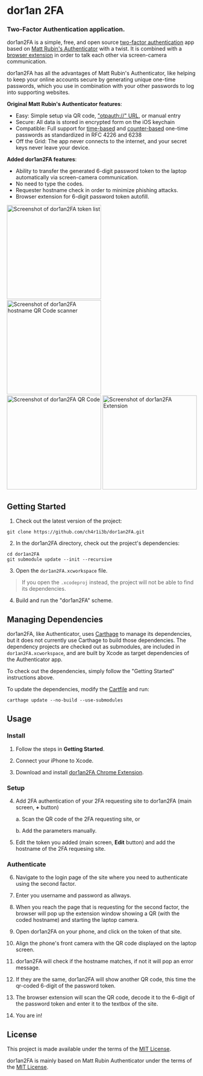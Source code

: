 # dor1an 2FA
### Two-Factor Authentication application.

dor1an2FA is a simple, free, and open source [two-factor authentication](https://en.wikipedia.org/wiki/Two-factor_authentication) app
based on [Matt Rubin's Authenticator](https://github.com/mattrubin/Authenticator) with a twist.
It is combined with a [browser extension](https://github.com/ch4r1i3b/dor1an2FA-chrome-extension) in order to talk each other via screen-camera communication.

dor1an2FA has all the advantages of Matt Rubin's Authenticator, like helping to keep your online accounts secure by generating unique one-time passwords, which you use in combination with your other passwords to log into supporting websites. 

**Original Matt Rubin's Authenticator features**:

- Easy: Simple setup via QR code, ["otpauth://" URL](https://code.google.com/p/google-authenticator/wiki/KeyUriFormat), or manual entry
- Secure: All data is stored in encrypted form on the iOS keychain
- Compatible: Full support for [time-based](https://tools.ietf.org/html/rfc6238) and [counter-based](https://tools.ietf.org/html/rfc4226) one-time passwords as standardized in RFC 4226 and 6238
- Off the Grid: The app never connects to the internet, and your secret keys never leave your device.



**Added dor1an2FA features**:
- Ability to transfer the generated 6-digit password token to the laptop automatically via screen-camera communication.
- No need to type the codes.
- Requester hostname check in order to minimize phishing attacks.
- Browser extension for 6-digit password token autofill.

<img src="fastlane/screenshots/en-US/dor1an2FA_list.png" width="250" alt="Screenshot of dor1an2FA token list" /> &nbsp;
<img src="fastlane/screenshots/en-US/dor1an2FA_front_camera.png" width="250" alt="Screenshot of dor1an2FA hostname QR Code scanner" /> &nbsp;
<img src="fastlane/screenshots/en-US/dor1an2FA_QR_code.png" width="250" alt="Screenshot of dor1an2FA QR Code" />
<img src="fastlane/screenshots/en-US/dor1an2FA_extension.png" width="250" alt="Screenshot of dor1an2FA Extension" />


## Getting Started

1. Check out the latest version of the project:
  ```
  git clone https://github.com/ch4r1i3b/dor1an2FA.git
  ```

2. In the dor1an2FA directory, check out the project's dependencies:
  ```
  cd dor1an2FA
  git submodule update --init --recursive
  ```

3. Open the `dor1an2FA.xcworkspace` file.
> If you open the `.xcodeproj` instead, the project will not be able to find its dependencies.

4. Build and run the "dor1an2FA" scheme.


## Managing Dependencies

dor1an2FA, like Authenticator, uses [Carthage] to manage its dependencies, but it does not currently use Carthage to build those dependencies. The dependency projects are checked out as submodules, are included in `dor1an2FA.xcworkspace`, and are built by Xcode as target dependencies of the Authenticator app.

To check out the dependencies, simply follow the "Getting Started" instructions above.

To update the dependencies, modify the [Cartfile] and run:
```
carthage update --no-build --use-submodules
```

[Carthage]: https://github.com/Carthage/Carthage
[Cartfile]: Cartfile

## Usage

### Install

1. Follow the steps in **Getting Started**.

2. Connect your iPhone to Xcode.

3. Download and install [dor1an2FA Chrome Extension](https://github.com/ch4r1i3b/dor1an2FA-chrome-extension).

### Setup

4. Add 2FA authentication of your 2FA requesting site to dor1an2FA (main screen, **+** button)

    a. Scan the QR code of the 2FA requesting site, or

    b. Add the parameters manually.

5. Edit the token you added (main screen, **Edit** button) and add the hostname of the 2FA requesing site.

### Authenticate

6. Navigate to the login page of the site where you need to authenticate using the second factor.

7. Enter you username and password as allways.

8. When you reach the page that is requesting for the second factor, the browser will pop up the extension window showing a QR (with the coded hostname) and starting the laptop camera.

9. Open dor1an2FA on your phone, and click on the token of that site.

10. Align the phone's front camera with the QR code displayed on the laptop screen.

11. dor1an2FA will check if the hostname matches, if not it will pop an error message.

12. If they are the same, dor1an2FA will show another QR code, this time the qr-coded 6-digit of the password token.

13. The browser extension will scan the QR code, decode it to the 6-digit of the password token and enter it to the textbox of the site.

14. You are in!

## License

This project is made available under the terms of the [MIT License](https://opensource.org/licenses/MIT).

dor1an2FA is mainly based on Matt Rubin Authenticator under the terms of the [MIT License](https://opensource.org/licenses/MIT).

